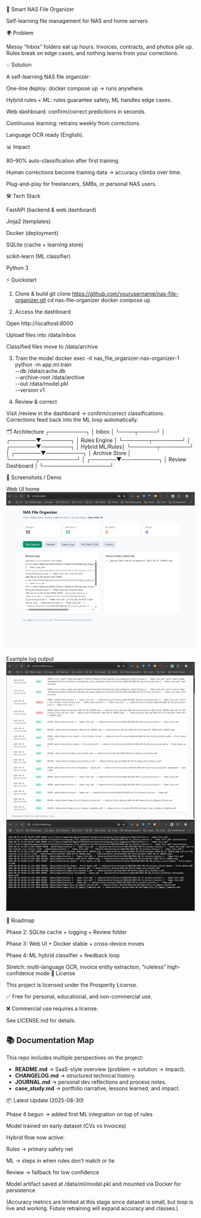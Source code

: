 

🚀 Smart NAS File Organizer

Self-learning file management for NAS and home servers

🌍 Problem

Messy “Inbox” folders eat up hours. Invoices, contracts, and photos pile up. Rules break on edge cases, and nothing learns from your corrections.

💡 Solution

A self-learning NAS file organizer:

One-line deploy: docker compose up → runs anywhere.

Hybrid rules + ML: rules guarantee safety, ML handles edge cases.

Web dashboard: confirm/correct predictions in seconds.

Continuous learning: retrains weekly from corrections.

Language OCR ready (English).

📊 Impact

80–90% auto-classification after first training.

Human corrections become training data → accuracy climbs over time.

Plug-and-play for freelancers, SMBs, or personal NAS users.

🛠 Tech Stack

FastAPI (backend & web dashboard)

Jinja2 (templates)

Docker (deployment)

SQLite (cache + learning store)

scikit-learn (ML classifier)

Python 3

⚡ Quickstart
1. Clone & build
git clone https://github.com/yourusername/nas-file-organizer.git
cd nas-file-organizer
docker compose up

2. Access the dashboard

Open http://localhost:8000

Upload files into /data/inbox

Classified files move to /data/archive

3. Train the model
docker exec -it nas_file_organizer-nas-organizer-1 \
  python -m app.ml.train \
  --db /data/cache.db \
  --archive-root /data/archive \
  --out /data/model.pkl \
  --version v1

4. Review & correct

Visit /review in the dashboard → confirm/correct classifications.
Corrections feed back into the ML loop automatically.

🗂 Architecture
           ┌──────────┐
           │  Inbox   │
           └────┬─────┘
                │
        ┌───────▼────────┐
        │  Rules Engine  │
        └───────┬────────┘
                │
        ┌───────▼────────┐
        │ Hybrid ML/Rules│
        └───────┬────────┘
                │
        ┌───────▼──────────┐
        │   Archive Store  │
        └───────┬──────────┘
                │
        ┌───────▼──────────┐
        │ Review Dashboard │
        └──────────────────┘

📸 Screenshots / Demo

Web UI home
![Web UI](docs/web_ui.png)

Example log output
![Web History](docs/web_history.png)
![Web Log](docs/web_log.png)

🧭 Roadmap

 Phase 2: SQLite cache + logging + Review folder

 Phase 3: Web UI + Docker stable + cross-device moves

 Phase 4: ML hybrid classifier + feedback loop

 Stretch: multi-language OCR, invoice entity extraction, “ruleless” high-confidence mode
📜 License

This project is licensed under the Prosperity License.

✅ Free for personal, educational, and non-commercial use.

❌ Commercial use requires a license.

See LICENSE.md
 for details.

## 📚 Documentation Map

This repo includes multiple perspectives on the project:

- **README.md** → SaaS-style overview (problem → solution → impact).  
- **CHANGELOG.md** → structured technical history.  
- **JOURNAL.md** → personal dev reflections and process notes.  
- **case_study.md** → portfolio narrative, lessons learned, and impact.

📦 Latest Update (2025-08-30)

Phase 4 begun → added first ML integration on top of rules

Model trained on early dataset (CVs vs Invoices)

Hybrid flow now active:

Rules → primary safety net

ML → steps in when rules don’t match or tie

Review → fallback for low confidence

Model artifact saved at /data/ml/model.pkl and mounted via Docker for persistence

(Accuracy metrics are limited at this stage since dataset is small, but loop is live and working. Future retraining will expand accuracy and classes.)
